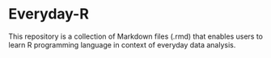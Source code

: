 # Everyday-R
This repository is a collection of Markdown files (.rmd) that enables users to learn R programming language in context of everyday data analysis. 
